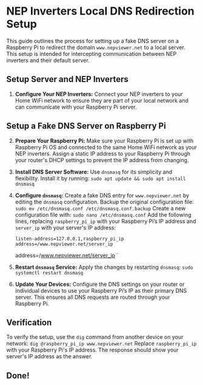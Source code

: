
# NEP Inverters Local DNS Redirection Setup

This guide outlines the process for setting up a fake DNS server on a Raspberry Pi to redirect the domain `www.nepviewer.net` to a local server. This setup is intended for intercepting communication between NEP inverters and their default server.

## Setup Server and NEP Inverters

1. **Configure Your NEP Inverters:** Connect your NEP inverters to your Home WiFi network to ensure they are part of your local network and can communicate with your Raspberry Pi server.

## Setup a Fake DNS Server on Raspberry Pi

2. **Prepare Your Raspberry Pi:** Make sure your Raspberry Pi is set up with Raspberry Pi OS and connected to the same Home WiFi network as your NEP inverters. Assign a static IP address to your Raspberry Pi through your router's DHCP settings to prevent the IP address from changing.

3. **Install DNS Server Software:** Use `dnsmasq` for its simplicity and flexibility. Install it by running:
   ` sudo apt update && sudo apt install dnsmasq `

4. **Configure `dnsmasq`:** Create a fake DNS entry for `www.nepviewer.net` by editing the `dnsmasq` configuration.
   Backup the original configuration file:
   `sudo mv /etc/dnsmasq.conf /etc/dnsmasq.conf.backup`
   Create a new configuration file with:
   `sudo nano /etc/dnsmasq.conf`
   Add the following lines, replacing `raspberry_pi_ip` with your Raspberry Pi’s IP address and `server_ip` with your server's IP address:
   ```
   listen-address=127.0.0.1,raspberry_pi_ip
   address=/www.nepviewer.net/server_ip
   ```
   address=/www.nepviewer.net/server_ip
   `

5. **Restart `dnsmasq` Service:** Apply the changes by restarting `dnsmasq`:
   `
   sudo systemctl restart dnsmasq
   `

6. **Update Your Devices:** Configure the DNS settings on your router or individual devices to use your Raspberry Pi’s IP as their primary DNS server. This ensures all DNS requests are routed through your Raspberry Pi.

## Verification

To verify the setup, use the `dig` command from another device on your network:
`
dig @raspberry_pi_ip www.nepviewer.net
`
Replace `raspberry_pi_ip` with your Raspberry Pi's IP address. The response should show your server's IP address as the answer.

## Done!